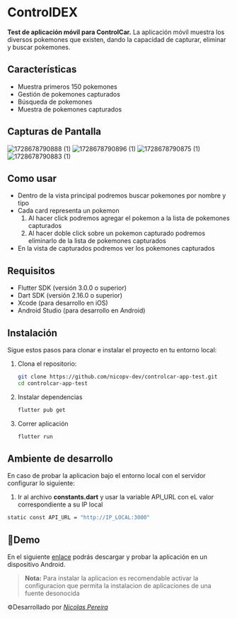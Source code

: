 # ControlDEX

**Test de aplicación móvil para ControlCar.** La aplicación móvil muestra los diversos pokemones que existen, dando la capacidad de capturar, eliminar y buscar pokemones.

## Características

- Muestra primeros 150 pokemones
- Gestión de pokemones capturados
- Búsqueda de pokemones
- Muestra de pokemones capturados

## Capturas de Pantalla
![1728678790888 (1)](https://github.com/user-attachments/assets/25f645cb-626d-4478-8040-766ccd2cb0b7)
![1728678790896 (1)](https://github.com/user-attachments/assets/a674633a-97e4-4c0e-9273-cde4a1f60570)
![1728678790875 (1)](https://github.com/user-attachments/assets/bca274bc-563d-4fd2-8b1c-e2637ee11e82)
![1728678790883 (1)](https://github.com/user-attachments/assets/70730ab5-fecd-4be4-a6fa-99a2eaa76480)

## Como usar
- Dentro de la vista principal podremos buscar pokemones por nombre y tipo
- Cada card representa un pokemon
   1. Al hacer click podremos agregar el pokemon a la lista de pokemones capturados
   2. Al hacer doble click sobre un pokemon capturado podremos eliminarlo de la lista de pokemones capturados
- En la vista de capturados podremos ver los pokemones capturados

## Requisitos

- Flutter SDK (versión 3.0.0 o superior)
- Dart SDK (versión 2.16.0 o superior)
- Xcode (para desarrollo en iOS)
- Android Studio (para desarrollo en Android)

## Instalación

Sigue estos pasos para clonar e instalar el proyecto en tu entorno local:

1. Clona el repositorio:

   ```sh
   git clone https://github.com/nicopv-dev/controlcar-app-test.git
   cd controlcar-app-test
   ```
2. Instalar dependencias
   ```sh
   flutter pub get
   ```

3. Correr aplicación
   ```sh
   flutter run
   ```

## Ambiente de desarrollo

En caso de probar la aplicacion bajo el entorno local con el servidor configurar lo siguiente:
   1. Ir al archivo **constants.dart** y usar la variable API_URL con eL valor correspondiente a su IP local
   ```sh
   static const API_URL = "http://IP_LOCAL:3000"
   ```

## 📲Demo

En el siguiente [enlace](https://drive.google.com/file/d/1vPVpsHNjobGzcoy6uB1ODxzqEl5BySEW/view?usp=drive_link) podrás descargar y probar la aplicación en un dispositivo Android.
> **Nota:** Para instalar la aplicacion es recomendable activar la configuracion que permita la instalacion de aplicaciones de una fuente desonocida

⚙️Desarrollado por [_Nicolas Pereira_](https://nicolaspereira.cl)
